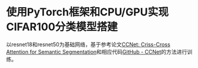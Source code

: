 # 使用PyTorch框架和CPU/GPU实现CIFAR100分类模型搭建

以resnet18和resnet50为基础网络，基于参考论文[CCNet: Criss-Cross Attention for Semantic Segmentation](https://arxiv.org/abs/1811.11721)和相应代码[GitHub - CCNet](https://github.com/speedinghzl/CCNet)的方法进行训练。
